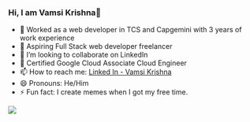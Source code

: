 ### Hi, I am Vamsi Krishna👋



- 🔭 Worked as a web developer in TCS and Capgemini with 3 years of work experience
- 🌱 Aspiring Full Stack web developer freelancer
- 👯 I’m looking to collaborate on LinkedIn
- 💬 Certified Google Cloud Associate Cloud Engineer
- 📫 How to reach me: [Linked In - Vamsi Krishna](https://www.linkedin.com/in/vamsi-krishna-25621a172/)
- 😄 Pronouns: He/Him
- ⚡ Fun fact: I create memes when I got my free time.



<img src="https://github-readme-stats.vercel.app/api?username=vamsi337&&show_icons=true&title_color=ffffff&icon_color=bb2acf&text_color=daf7dc&bg_color=191919">
